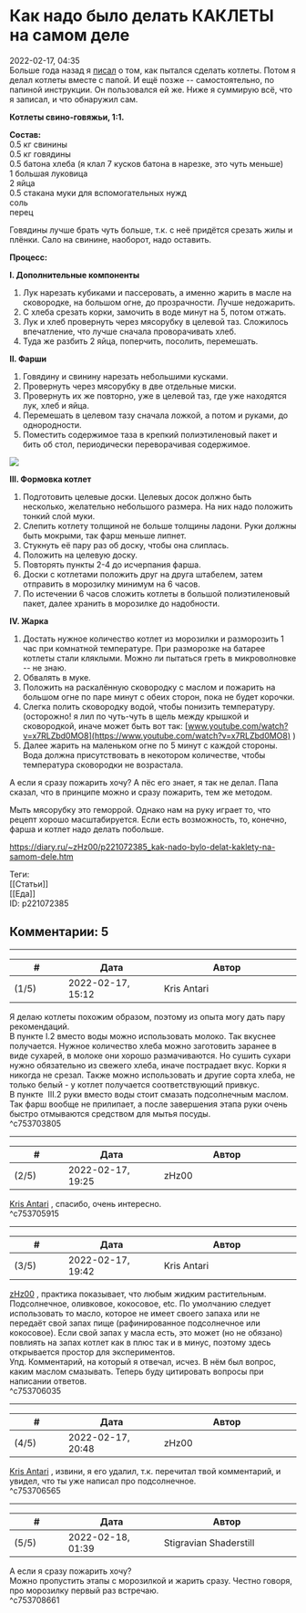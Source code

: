 Как надо было делать КАКЛЕТЫ на самом деле
==========================================

  
2022-02-17, 04:35  
 Больше года назад я  [писал](Как%20я%20пытался%20сделать%20КАКЛЕТЫ)  о том, как пытался сделать котлеты. Потом я делал котлеты вместе с папой. И ещё позже -- самостоятельно, по папиной инструкции. Он пользовался ей же. Ниже я суммирую всё, что я записал, и что обнаружил сам.   
   
  **Котлеты свино-говяжьи, 1:1.**    
   
  **Состав:**    
 0.5 кг свинины   
 0.5 кг говядины   
 0.5 батона хлеба (я клал 7 кусков батона в нарезке, это чуть меньше)   
 1 большая луковица   
 2 яйца   
 0.5 стакана муки для вспомогательных нужд   
 соль   
 перец   
   
 Говядины лучше брать чуть больше, т.к. с неё придётся срезать жилы и плёнки. Сало на свинине, наоборот, надо оставить.   
   
  **Процесс:**    
   
  **I. Дополнительные компоненты**    
   
 1. Лук нарезать кубиками и пассеровать, а именно жарить в масле на сковородке, на большом огне, до прозрачности. Лучше недожарить.   
 2. С хлеба срезать корки, замочить в воде минут на 5, потом отжать.   
 3. Лук и хлеб провернуть через мясорубку в целевой таз. Сложилось впечатление, что лучше сначала проворачивать хлеб.   
 4. Туда же разбить 2 яйца, поперчить, посолить, перемешать.   
   
  **II. Фарши**    
   
 1. Говядину и свинину нарезать небольшими кусками.   
 2. Провернуть через мясорубку в две отдельные миски.   
 3. Провернуть их же повторно, уже в целевой таз, где уже находятся лук, хлеб и яйца.   
 4. Перемешать в целевом тазу сначала ложкой, а потом и руками, до однородности.   
 5. Поместить содержимое таза в крепкий полиэтиленовый пакет и бить об стол, периодически переворачивая содержимое.   
   
 ![](https://i.imgur.com/gsVdz7b.png)   
   
  **III. Формовка котлет**    
   
 1. Подготовить целевые доски. Целевых досок должно быть несколько, желательно небольшого размера. На них надо положить тонкий слой муки.   
 2. Слепить котлету толщиной не больше толщины ладони. Руки должны быть мокрыми, так фарш меньше липнет.   
 3. Стукнуть её пару раз об доску, чтобы она слиплась.   
 4. Положить на целевую доску.   
 5. Повторять пункты 2-4 до исчерпания фарша.   
 6. Доски с котлетами положить друг на друга штабелем, затем отправить в морозилку минимум на 6 часов.   
 7. По истечении 6 часов сложить котлеты в большой полиэтиленовый пакет, далее хранить в морозилке до надобности.   
   
  **IV. Жарка**    
   
 1. Достать нужное количество котлет из морозилки и разморозить 1 час при комнатной температуре. При разморозке на батарее котлеты стали кляклыми. Можно ли пытаться греть в микроволновке -- не знаю.   
 2. Обвалять в муке.   
 3. Положить на раскалённую сковородку с маслом и пожарить на большом огне по паре минут с обеих сторон, пока не будет корочки.   
 4. Слегка полить сковородку водой, чтобы понизить температуру. (осторожно! я лил по чуть-чуть в щель между крышкой и сковородкой, иначе может быть вот так:  [www.youtube.com/watch?v=x7RLZbd0MO8](https://www.youtube.com/watch?v=x7RLZbd0MO8)  )   
 5. Далее жарить на маленьком огне по 5 минут с каждой стороны. Вода должна присутствовать в некотором количестве, чтобы температура сковородки не возрастала.   
   
 А если я сразу пожарить хочу? А пёс его знает, я так не делал. Папа сказал, что в принципе можно и сразу пожарить, тем же методом.   
   
 Мыть мясорубку это геморрой. Однако нам на руку играет то, что рецепт хорошо масштабируется. Если есть возможность, то, конечно, фарша и котлет надо делать побольше.   
  
<https://diary.ru/~zHz00/p221072385_kak-nado-bylo-delat-kaklety-na-samom-dele.htm>  
  
Теги:  
[[Статьи]]  
[[Еда]]  
ID: p221072385  


Комментарии: 5
--------------

  


---



|         #         |              Дата              |                     Автор                     |           ID           |
| --- | --- | --- | --- |
| (1/5) | 2022-02-17, 15:12 | Kris Antari | c753703805 |

  
 Я делаю котлеты похожим образом, поэтому из опыта могу дать пару рекомендаций.   
 В пункте I.2 вместо воды можно использовать молоко. Так вкуснее получается. Нужное количество хлеба можно заготовить заранее в виде сухарей, в молоке они хорошо размачиваются. Но сушить сухари нужно обязательно из свежего хлеба, иначе пострадает вкус. Корки я никогда не срезал. Также можно использовать и другие сорта хлеба, не только белый - у котлет получается соответствующий привкус.   
 В пункте  III.2 руки вместо воды стоит смазать подсолнечным маслом. Так фарш вообще не прилипает, а после завершения этапа руки очень быстро отмываются средством для мытья посуды.   
 ^c753703805

---



|         #         |              Дата              |                     Автор                     |           ID           |
| --- | --- | --- | --- |
| (2/5) | 2022-02-17, 19:25 | zHz00 | c753705915 |

  
  [Kris Antari](https://Kris-Antari.diary.ru "Animus Vox")  , спасибо, очень интересно.   
 ^c753705915

---



|         #         |              Дата              |                     Автор                     |           ID           |
| --- | --- | --- | --- |
| (3/5) | 2022-02-17, 19:42 | Kris Antari | c753706035 |

  
  [zHz00](https://zHz00.diary.ru "Untitled")  , практика показывает, что любым жидким растительным. Подсолнечное, оливковое, кокосовое, etc. По умолчанию следует использовать то масло, которое не имеет своего запаха или не передаёт свой запах пище (рафинированное подсолнечное или кокосовое). Если свой запах у масла есть, это может (но не обязано) повлиять на запах котлет как в плюс так и в минус, поэтому здесь открывается простор для экспериментов.   
 Упд. Комментарий, на который я отвечал, исчез. В нём был вопрос, каким маслом смазывать. Теперь буду цитировать вопросы при написании ответов.   
 ^c753706035

---



|         #         |              Дата              |                     Автор                     |           ID           |
| --- | --- | --- | --- |
| (4/5) | 2022-02-17, 20:48 | zHz00 | c753706565 |

  
  [Kris Antari](https://Kris-Antari.diary.ru "Animus Vox")  , извини, я его удалил, т.к. перечитал твой комментарий, и увидел, что ты уже написал про подсолнечное.   
 ^c753706565

---



|         #         |              Дата              |                     Автор                     |           ID           |
| --- | --- | --- | --- |
| (5/5) | 2022-02-18, 01:39 | Stigravian Shaderstill | c753708661 |

  
  А если я сразу пожарить хочу?    
 Можно пропустить этапы с морозилкой и жарить сразу.  Честно говоря, про морозилку первый раз встречаю.    
 ^c753708661